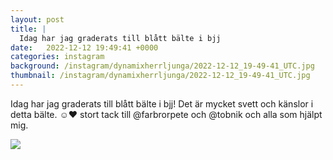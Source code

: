 ```yaml
---
layout: post
title: |
  Idag har jag graderats till blått bälte i bjj
date:   2022-12-12 19:49:41 +0000
categories: instagram
background: /instagram/dynamixherrljunga/2022-12-12_19-49-41_UTC.jpg
thumbnail: /instagram/dynamixherrljunga/2022-12-12_19-49-41_UTC.jpg
---
```

Idag har jag graderats till blått bälte i bjj! Det är mycket svett och känslor i detta bälte. ☺️❤️ stort tack till @farbrorpete och @tobnik och alla som hjälpt mig. 



<img src='/www-dynamix-herrljunga/instagram/dynamixherrljunga/2022-12-12_19-49-41_UTC.jpg' class='img-fluid' />
